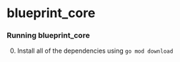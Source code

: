 # blueprint_core


### Running blueprint_core

0. Install all of the dependencies using `go mod download`


